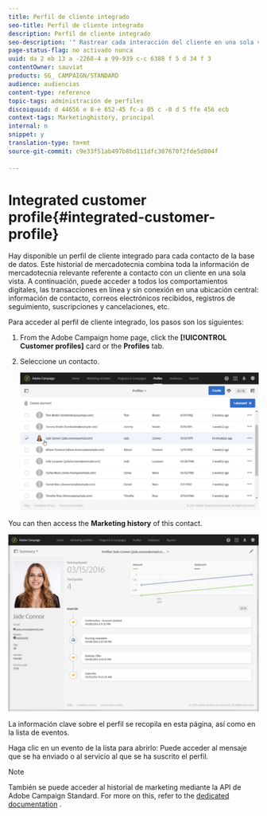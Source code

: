 ```yaml
---
title: Perfil de cliente integrado
seo-title: Perfil de cliente integrado
description: Perfil de cliente integrado
seo-description: '" Rastrear cada interacción del cliente en una sola vista: El perfil de cliente integrado de Adobe Campaign se actualiza a lo largo del ciclo de vida del cliente. "'
page-status-flag: no activado nunca
uuid: da 2 eb 13 a -2268-4 a 99-939 c-c 6388 f 5 d 34 f 3
contentOwner: sauviat
products: SG_ CAMPAIGN/STANDARD
audience: audiencias
content-type: reference
topic-tags: administración de perfiles
discoiquuid: d 44656 e 8-e 652-45 fc-a 05 c -0 d 5 ffe 456 ecb
context-tags: Marketinghistory, principal
internal: n
snippet: y
translation-type: tm+mt
source-git-commit: c9e33f51ab497b8bd111dfc307670f2fde5d804f

---
```



# Integrated customer profile{#integrated-customer-profile}

Hay disponible un perfil de cliente integrado para cada contacto de la base de datos. Este historial de mercadotecnia combina toda la información de mercadotecnia relevante referente a contacto con un cliente en una sola vista. A continuación, puede acceder a todos los comportamientos digitales, las transacciones en línea y sin conexión en una ubicación central: información de contacto, correos electrónicos recibidos, registros de seguimiento, suscripciones y cancelaciones, etc.

Para acceder al perfil de cliente integrado, los pasos son los siguientes:

1. From the Adobe Campaign home page, click the **[!UICONTROL Customer profiles]** card or the **Profiles** tab.
1. Seleccione un contacto.

   ![](assets/mkt_hist_access.png)

You can then access the **Marketing history** of this contact.

![](assets/mkt_hist_view.png)

La información clave sobre el perfil se recopila en esta página, así como en la lista de eventos.

Haga clic en un evento de la lista para abrirlo: Puede acceder al mensaje que se ha enviado o al servicio al que se ha suscrito el perfil.

>[!NOTE]
>
>También se puede acceder al historial de marketing mediante la API de Adobe Campaign Standard. For more on this, refer to the [dedicated documentation](https://docs.campaign.adobe.com/doc/standard/en/api/ACS_API.html#interacting-with-marketing-history) .

